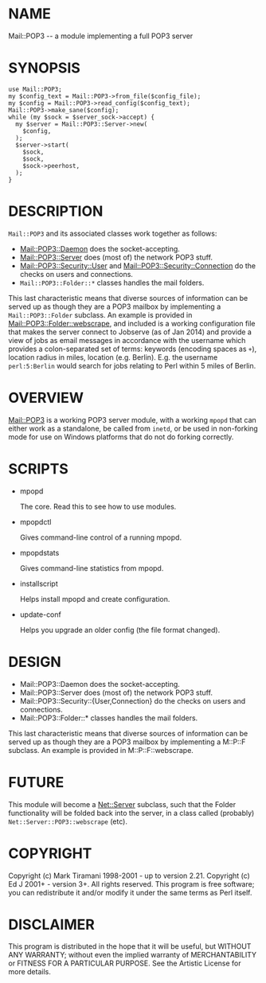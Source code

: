 # NAME

Mail::POP3 -- a module implementing a full POP3 server

# SYNOPSIS

    use Mail::POP3;
    my $config_text = Mail::POP3->from_file($config_file);
    my $config = Mail::POP3->read_config($config_text);
    Mail::POP3->make_sane($config);
    while (my $sock = $server_sock->accept) {
      my $server = Mail::POP3::Server->new(
        $config,
      );
      $server->start(
        $sock,
        $sock,
        $sock->peerhost,
      );
    }

# DESCRIPTION

`Mail::POP3` and its associated classes work together as follows:

- [Mail::POP3::Daemon](https://metacpan.org/pod/Mail::POP3::Daemon) does the socket-accepting.
- [Mail::POP3::Server](https://metacpan.org/pod/Mail::POP3::Server) does (most of) the network POP3 stuff.
- [Mail::POP3::Security::User](https://metacpan.org/pod/Mail::POP3::Security::User) and [Mail::POP3::Security::Connection](https://metacpan.org/pod/Mail::POP3::Security::Connection)
do the checks on users and connections.
- `Mail::POP3::Folder::*` classes handles the mail folders.

This last characteristic means that diverse sources of information
can be served up as though they are a POP3 mailbox by implementing
a `Mail::POP3::Folder` subclass. An example is provided in
[Mail::POP3::Folder::webscrape](https://metacpan.org/pod/Mail::POP3::Folder::webscrape), and included is a working configuration
file that makes the server connect to Jobserve (as of Jan 2014) and
provide a view of jobs as email messages in accordance with the username
which provides a colon-separated set of terms: keywords (encoding spaces
as `+`), location radius in miles, location (e.g. Berlin). E.g. the
username `perl:5:Berlin` would search for jobs relating to Perl within
5 miles of Berlin.

# OVERVIEW

[Mail::POP3](https://metacpan.org/pod/Mail::POP3) is a working POP3 server module, with a working `mpopd`
that can either work as a standalone, be called from `inetd`, or be
used in non-forking mode for use on Windows platforms that do not do
forking correctly.

# SCRIPTS

- mpopd

    The core. Read this to see how to use modules.

- mpopdctl

    Gives command-line control of a running mpopd.

- mpopdstats

    Gives command-line statistics from mpopd.

- installscript

    Helps install mpopd and create configuration.

- update-conf

    Helps you upgrade an older config (the file format changed).

# DESIGN

- Mail::POP3::Daemon does the socket-accepting.
- Mail::POP3::Server does (most of) the network POP3 stuff.
- Mail::POP3::Security::{User,Connection} do the checks on users and connections.
- Mail::POP3::Folder::\* classes handles the mail folders.

This last characteristic means that diverse sources of information can
be served up as though they are a POP3 mailbox by implementing a M::P::F
subclass. An example is provided in M::P::F::webscrape.

# FUTURE

This module will become a [Net::Server](https://metacpan.org/pod/Net::Server) subclass, such that the Folder
functionality will be folded back into the server, in a class called
(probably) `Net::Server::POP3::webscrape` (etc).

# COPYRIGHT

Copyright (c) Mark Tiramani 1998-2001 - up to version 2.21.
Copyright (c) Ed J 2001+ - version 3+.
All rights reserved. This program is free software; you can
redistribute it and/or modify it under the same terms as Perl itself.

# DISCLAIMER

This program is distributed in the hope that it will be useful,
but WITHOUT ANY WARRANTY; without even the implied warranty of
MERCHANTABILITY or FITNESS FOR A PARTICULAR PURPOSE.
See the Artistic License for more details.
